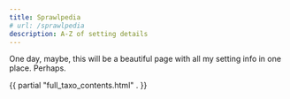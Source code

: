 ```yaml
---
title: Sprawlpedia
# url: /sprawlpedia
description: A-Z of setting details
---
```


One day, maybe, this will be a beautiful page with all my setting info in one place. Perhaps.

 <!-- {{< full_taxo_contents >}}  -->


{{ partial "full_taxo_contents.html" . }}
